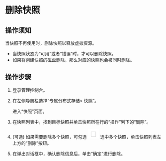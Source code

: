 # 删除快照<a name="ZH-CN_TOPIC_0170873804"></a>

## 操作须知<a name="section453120"></a>

当快照不再使用时，删除快照以释放虚拟资源。

-   当快照状态为“可用”或者“错误”时，才可以删除快照。
-   如果将创建快照的磁盘删除，那么对应的快照也会被同时删除。

## 操作步骤<a name="section4078088"></a>

1.  登录管理控制台。
2.  在左侧导航栏选择“专属分布式存储\> 快照”。

    进入“快照”页面。

3.  在快照列表中，找到目标快照并单击快照所在行的“操作”列下的“删除”。
4.  \(可选\) 如果需要删除多个快照，可勾选  ![](figures/zh-cn_image_0170873716.png)  选中多个快照，单击快照列表左上方的“删除”按钮。
5.  在弹出对话框中，确认删除信息后，单击“确定”进行删除。

